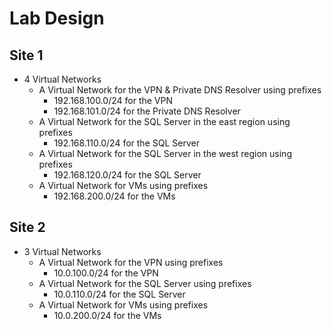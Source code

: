 # Lab Design

## Site 1

- 4 Virtual Networks
  - A Virtual Network for the VPN & Private DNS Resolver using prefixes
    - 192.168.100.0/24 for the VPN
    - 192.168.101.0/24 for the Private DNS Resolver
  - A Virtual Network for the SQL Server in the east region using prefixes
    - 192.168.110.0/24 for the SQL Server
  - A Virtual Network for the SQL Server in the west region using prefixes
    - 192.168.120.0/24 for the SQL Server
  - A Virtual Network for VMs using prefixes
    - 192.168.200.0/24 for the VMs

## Site 2

- 3 Virtual Networks
  - A Virtual Network for the VPN using prefixes
    - 10.0.100.0/24 for the VPN
  - A Virtual Network for the SQL Server using prefixes
    - 10.0.110.0/24 for the SQL Server
  - A Virtual Network for VMs using prefixes
    - 10.0.200.0/24 for the VMs
